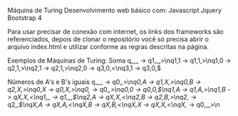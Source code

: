 Máquina de Turing
Desenvolvimento web básico com:
Javascript
Jquery
Bootstrap 4

Para usar precisar de conexão com internet, os links dos frameworks são referenciados, depois de clonar o repositório você só precisa abrir o arquivo index.html e utilizar conforme as regras descritas na página.

Exemplos de Máquinas de Turing:
Soma
q_,_ -> q1,_,>\nq1,1 -> q1,1,>\nq1,0 -> q2,1,>\nq2,1 -> q2,1,>\nq2,0 -> q3,0,<\nq3,1 -> q3,0,$

Números de A's e B's iguais
q_,_ -> q0,_,>\nq0,A -> q1,X,>\nq0,B -> q2,X,>\nq0,X -> q0,X,>\nq0,_ -> q0,_,>\nq0,0 -> q0,0,$\nq1,A -> q1,A,>\nq1,B -> qX,X,<\nq1,_ -> q1,_,$\nq2,A -> qX,X,<\nq2,B -> q2,B,>\nq2,_ -> q2,_,$\nqX,A -> qX,A,<\nqX,B -> qX,B,<\nqX,X -> qX,X,<\nqX,_ -> q0,_,>\n